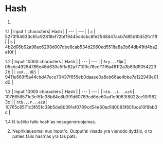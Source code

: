 # Hash
1.
1.1
| Input 1 characters| Hash |
| --- | --- |
| `a` | 5273f64633c65c92818ef72bf19445c4cbc8fe2548d47acb7d85b10d52fc11ff |
| `b` | 4b2d06b62a98ac6298d007dbe8cab534d2960ed5518a8a3b64db41fd4ba2e10f |

1.2
| Input 10000 characters | Hash |
| --- | --- |
| `6ry...EQW` | 05cdc49264786e46d630c5ffa62a77109c76ccf11f6a481f2a3b83d90542232b |
| `vuX...dE5` | 9411e669f5a44cbd47ece70437f655eb0daaee0a8eb66ae4bbe7a122949e01d0 |

1.3
| Input 10000 characters | Hash |
| --- | --- |
| `htb...i...ezB` | 1076658571c3cf51c38b64e8b391d60789cd6de60ad1e9083f8022ce10f9823c |
| `htb...P...ezB` | 10765c8571c3f651c38b5de8b391ef0789cd54e60ad1d0083f801bce10f9bb3c |

1.4 Iš tuščio failo  hash'as nesugeneruojamas.

2. Nepriklausomai nuo Input'o, Output'ai visada yra vienodo dydžio, o to paties failo hash'as yra tas pats.
